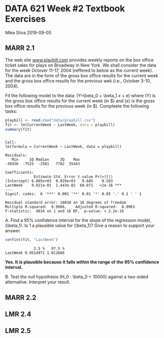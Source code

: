 DATA 621 Week \#2 Textbook Exercises
================
Mike Silva
2019-09-05

## MARR 2.1

The web site www.playbill.com provides weekly reports on the box office
ticket sales for plays on Broadway in New York. We shall consider the
data for the week Octover 11-17, 2004 (reffered to below as the current
week). The data are in the form of the gross box office results for the
current week and the gross box office results for the previous wek
(i.e., October 3-10, 2004).

Fit the following model to the data: \(Y=\beta_0 + \beta_1 x + e\) where
\(Y\) is the gross box office results for the current week (in $) and
\(x\) is the gross box office results for the previous week (in $).
Compleete the following tasks:

``` r
playbill <- read.csv("data/playbill.csv")
fit <- lm(CurrentWeek ~ LastWeek, data = playbill)
summary(fit)
```

``` 

Call:
lm(formula = CurrentWeek ~ LastWeek, data = playbill)

Residuals:
   Min     1Q Median     3Q    Max 
-36926  -7525  -2581   7782  35443 

Coefficients:
             Estimate Std. Error t value Pr(>|t|)    
(Intercept) 6.805e+03  9.929e+03   0.685    0.503    
LastWeek    9.821e-01  1.443e-02  68.071   <2e-16 ***
---
Signif. codes:  0 '***' 0.001 '**' 0.01 '*' 0.05 '.' 0.1 ' ' 1

Residual standard error: 18010 on 16 degrees of freedom
Multiple R-squared:  0.9966,    Adjusted R-squared:  0.9963 
F-statistic:  4634 on 1 and 16 DF,  p-value: < 2.2e-16
```

A. Find a 95% confidence interval for the slope of the regression model,
\(\beta_1\). Is 1 a plausible value for \(\beta_1\)? Give a reason to
support your answer.

``` r
confint(fit, "LastWeek")
```

``` 
             2.5 %   97.5 %
LastWeek 0.9514971 1.012666
```

**Yes. It is plausible because it falls within the range of the 95%
confidence interval.**

B. Test the null hypothesis \(H_0 : \beta_0 = 10000\) against a
two-sided alternative. Interpret your result.

## MARR 2.2

## LMR 2.4

## LMR 2.5
